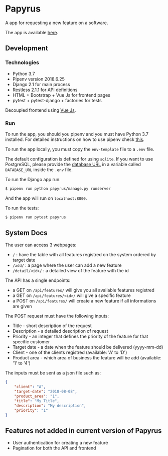 # Papyrus

A app for requesting a new feature on a software.

The app is available [here](https://lele-papyrus.herokuapp.com/).


## Development

### Technologies

* Python 3.7
* Pipenv version 2018.6.25
* Django 2.1 for main process
* Restless 2.1.1 for API definitions
* HTML + Bootstrap + Vue Js for frontend pages
* pytest + pytest-django + factories for tests

Decoupled frontend using [Vue Js](https://vuejs.org/).

### Run

To run the app, you should you pipenv and you must have Python 3.7 installed.
For detailed instructions on how to use pipenv check 
[this](https://docs.pipenv.org/).

To run the app locally, you must copy the `env-template` file to a `.env` file.

The default configuration is defined for using `sqlite`. If you want to 
use PostgreSQL, please provide the 
[database URL](https://github.com/kennethreitz/dj-database-url#url-schema)
 in a variable called `DATABASE_URL` inside the `.env` file.

To run the Django app run:

```sh
$ pipenv run python papyrus/manage.py runserver
```

And the app will run on `localhost:8000`.

To run the tests:

```sh
$ pipenv run pytest papyrus
```

## System Docs

The user can access 3 webpages:

* `/`  : have the table with all features registred on the system ordered by 
target date
* `/add/` : a page where the user can add a new feature
* `/detail/<id>/` : a detailed view of the feature with the id

The API has a single endpoints:

* a GET on `/api/features/` will give you all available features registred
* a GET on `/api/features/<id>/` will give a specific feature
* a POST on `/api/features/` will create a new feature if all informations are given

The POST request must have the following inputs:

* Title - short description of the request
* Description - a detailed description of request
* Priority - an integer that defines the priority of the feature for that specific 
customer
* Target date - a date when the feature should be delivered (yyyy-mm-dd)
* Client - one of the clients registred (available: 'A' to 'D')
* Product area - which area of business the feature will be add (available: '1' to '4')

The inputs must be sent as a json file such as:

```json
{
    "client": "A",
    "target-date": "2018-08-08",
    "product_area": "1",
    "title": "My Title",
    "description": "My description",
    "priority": "1"
}
```

## Features not added in current version of Papyrus

* User authentication for creating a new feature
* Pagination for both the API and frontend
